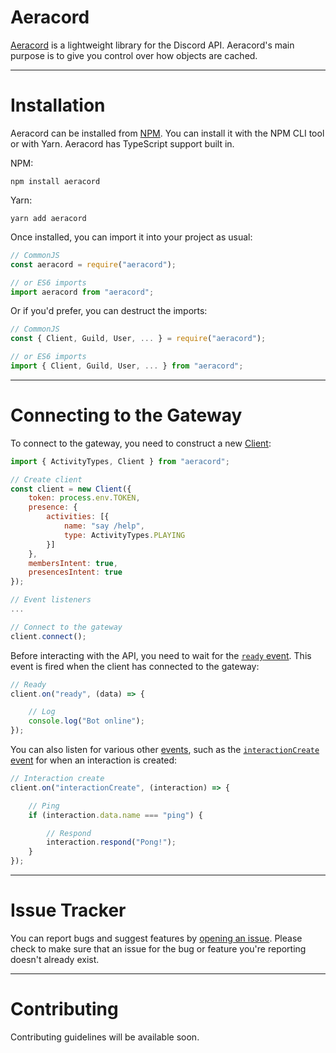 # Aeracord

[Aeracord](https://aeracord.pranav.page) is a lightweight library for the Discord API. Aeracord's main purpose is to give you control over how objects are cached.

---

# Installation

Aeracord can be installed from [NPM](https://npmjs.com/package/aeracord). You can install it with the NPM CLI tool or with Yarn. Aeracord has TypeScript support built in.

NPM:
```
npm install aeracord
```

Yarn:
```
yarn add aeracord
```

Once installed, you can import it into your project as usual:

```js
// CommonJS
const aeracord = require("aeracord");

// or ES6 imports
import aeracord from "aeracord";
```

Or if you'd prefer, you can destruct the imports:

```js
// CommonJS
const { Client, Guild, User, ... } = require("aeracord");

// or ES6 imports
import { Client, Guild, User, ... } from "aeracord";
```

---

# Connecting to the Gateway

To connect to the gateway, you need to construct a new [Client](https://aeracord.pranav.page/docs/classes/Client):

```js
import { ActivityTypes, Client } from "aeracord";

// Create client
const client = new Client({
    token: process.env.TOKEN,
    presence: {
        activities: [{
            name: "say /help",
            type: ActivityTypes.PLAYING
        }]
    },
    membersIntent: true,
    presencesIntent: true
});

// Event listeners
...

// Connect to the gateway
client.connect();
```

Before interacting with the API, you need to wait for the [`ready` event](https://aeracord.pranav.page/docs/classes/Client#ready). This event is fired when the client has connected to the gateway:

```js
// Ready
client.on("ready", (data) => {

    // Log
    console.log("Bot online");
});
```

You can also listen for various other [events](https://aeracord.pranav.page/docs/classes/Client#events), such as the [`interactionCreate` event](https://aeracord.pranav.page/docs/classes/Client#interactionCreate) for when an interaction is created:

```js
// Interaction create
client.on("interactionCreate", (interaction) => {

    // Ping
    if (interaction.data.name === "ping") {

        // Respond
        interaction.respond("Pong!");
    }
});
```

---

# Issue Tracker

You can report bugs and suggest features by [opening an issue](https://github.com/aeracord/aeracord/issues/new). Please check to make sure that an issue for the bug or feature you're reporting doesn't already exist.

---

# Contributing

Contributing guidelines will be available soon.